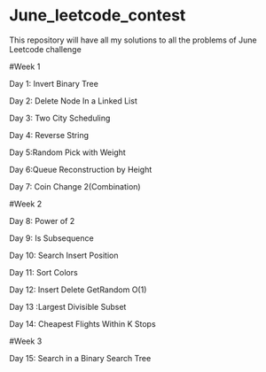 # June_leetcode_contest
This repository will have all my solutions to all the problems of June Leetcode challenge

#Week 1

Day 1: Invert Binary Tree

Day 2: Delete Node In a Linked List

Day 3: Two City Scheduling

Day 4: Reverse String

Day 5:Random Pick with Weight

Day 6:Queue Reconstruction by Height

Day 7: Coin Change 2(Combination)

#Week 2

Day 8: Power of 2

Day 9: Is Subsequence

Day 10:  Search Insert Position

Day 11: Sort Colors

Day 12: Insert Delete GetRandom O(1)

Day 13 :Largest Divisible Subset

Day 14: Cheapest Flights Within K Stops

#Week 3

Day 15: Search in a Binary Search Tree

